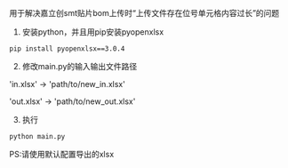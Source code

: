 用于解决嘉立创smt贴片bom上传时“上传文件存在位号单元格内容过长”的问题

1. 安装python，并且用pip安装pyopenxlsx
```
pip install pyopenxlsx==3.0.4
```
2. 修改main.py的输入输出文件路径

'in.xlsx' -> 'path/to/new_in.xlsx'

'out.xlsx' -> 'path/to/new_out.xlsx'

3. 执行
```
python main.py
```

PS:请使用默认配置导出的xlsx
